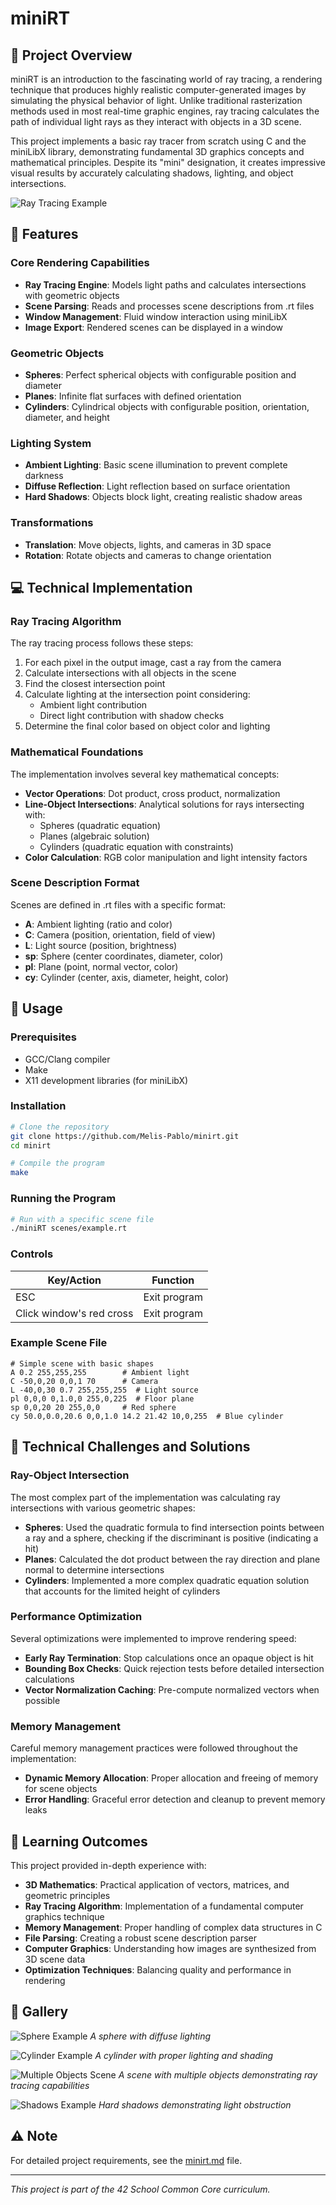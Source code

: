 # miniRT

## 🔆 Project Overview

miniRT is an introduction to the fascinating world of ray tracing, a rendering technique that produces highly realistic computer-generated images by simulating the physical behavior of light. Unlike traditional rasterization methods used in most real-time graphic engines, ray tracing calculates the path of individual light rays as they interact with objects in a 3D scene.

This project implements a basic ray tracer from scratch using C and the miniLibX library, demonstrating fundamental 3D graphics concepts and mathematical principles. Despite its "mini" designation, it creates impressive visual results by accurately calculating shadows, lighting, and object intersections.

![Ray Tracing Example](images/5.8.png)

## 🎯 Features

### Core Rendering Capabilities
- **Ray Tracing Engine**: Models light paths and calculates intersections with geometric objects
- **Scene Parsing**: Reads and processes scene descriptions from .rt files
- **Window Management**: Fluid window interaction using miniLibX
- **Image Export**: Rendered scenes can be displayed in a window

### Geometric Objects
- **Spheres**: Perfect spherical objects with configurable position and diameter
- **Planes**: Infinite flat surfaces with defined orientation
- **Cylinders**: Cylindrical objects with configurable position, orientation, diameter, and height

### Lighting System
- **Ambient Lighting**: Basic scene illumination to prevent complete darkness
- **Diffuse Reflection**: Light reflection based on surface orientation
- **Hard Shadows**: Objects block light, creating realistic shadow areas

### Transformations
- **Translation**: Move objects, lights, and cameras in 3D space
- **Rotation**: Rotate objects and cameras to change orientation

## 💻 Technical Implementation

### Ray Tracing Algorithm

The ray tracing process follows these steps:
1. For each pixel in the output image, cast a ray from the camera
2. Calculate intersections with all objects in the scene
3. Find the closest intersection point
4. Calculate lighting at the intersection point considering:
   - Ambient light contribution
   - Direct light contribution with shadow checks
5. Determine the final color based on object color and lighting

### Mathematical Foundations

The implementation involves several key mathematical concepts:
- **Vector Operations**: Dot product, cross product, normalization
- **Line-Object Intersections**: Analytical solutions for rays intersecting with:
  - Spheres (quadratic equation)
  - Planes (algebraic solution)
  - Cylinders (quadratic equation with constraints)
- **Color Calculation**: RGB color manipulation and light intensity factors

### Scene Description Format

Scenes are defined in .rt files with a specific format:
- **A**: Ambient lighting (ratio and color)
- **C**: Camera (position, orientation, field of view)
- **L**: Light source (position, brightness)
- **sp**: Sphere (center coordinates, diameter, color)
- **pl**: Plane (point, normal vector, color)
- **cy**: Cylinder (center, axis, diameter, height, color)

## 🚀 Usage

### Prerequisites

- GCC/Clang compiler
- Make
- X11 development libraries (for miniLibX)

### Installation

```bash
# Clone the repository
git clone https://github.com/Melis-Pablo/minirt.git
cd minirt

# Compile the program
make
```

### Running the Program

```bash
# Run with a specific scene file
./miniRT scenes/example.rt
```

### Controls

| Key/Action | Function |
|------------|----------|
| ESC | Exit program |
| Click window's red cross | Exit program |

### Example Scene File

```
# Simple scene with basic shapes
A 0.2 255,255,255        # Ambient light
C -50,0,20 0,0,1 70      # Camera
L -40,0,30 0.7 255,255,255  # Light source
pl 0,0,0 0,1.0,0 255,0,225  # Floor plane
sp 0,0,20 20 255,0,0     # Red sphere
cy 50.0,0.0,20.6 0,0,1.0 14.2 21.42 10,0,255  # Blue cylinder
```

## 🧠 Technical Challenges and Solutions

### Ray-Object Intersection

The most complex part of the implementation was calculating ray intersections with various geometric shapes:

- **Spheres**: Used the quadratic formula to find intersection points between a ray and a sphere, checking if the discriminant is positive (indicating a hit)
- **Planes**: Calculated the dot product between the ray direction and plane normal to determine intersections
- **Cylinders**: Implemented a more complex quadratic equation solution that accounts for the limited height of cylinders

### Performance Optimization

Several optimizations were implemented to improve rendering speed:
- **Early Ray Termination**: Stop calculations once an opaque object is hit
- **Bounding Box Checks**: Quick rejection tests before detailed intersection calculations
- **Vector Normalization Caching**: Pre-compute normalized vectors when possible

### Memory Management

Careful memory management practices were followed throughout the implementation:
- **Dynamic Memory Allocation**: Proper allocation and freeing of memory for scene objects
- **Error Handling**: Graceful error detection and cleanup to prevent memory leaks

## 📝 Learning Outcomes

This project provided in-depth experience with:

- **3D Mathematics**: Practical application of vectors, matrices, and geometric principles
- **Ray Tracing Algorithm**: Implementation of a fundamental computer graphics technique
- **Memory Management**: Proper handling of complex data structures in C
- **File Parsing**: Creating a robust scene description parser
- **Computer Graphics**: Understanding how images are synthesized from 3D scene data
- **Optimization Techniques**: Balancing quality and performance in rendering

## 🎨 Gallery

![Sphere Example](images/5.1.png)
*A sphere with diffuse lighting*

![Cylinder Example](images/5.2.png)
*A cylinder with proper lighting and shading*

![Multiple Objects Scene](images/5.4.png)
*A scene with multiple objects demonstrating ray tracing capabilities*

![Shadows Example](images/5.6.png)
*Hard shadows demonstrating light obstruction*

## ⚠️ Note

For detailed project requirements, see the [minirt.md](minirt.md) file.

---

*This project is part of the 42 School Common Core curriculum.*